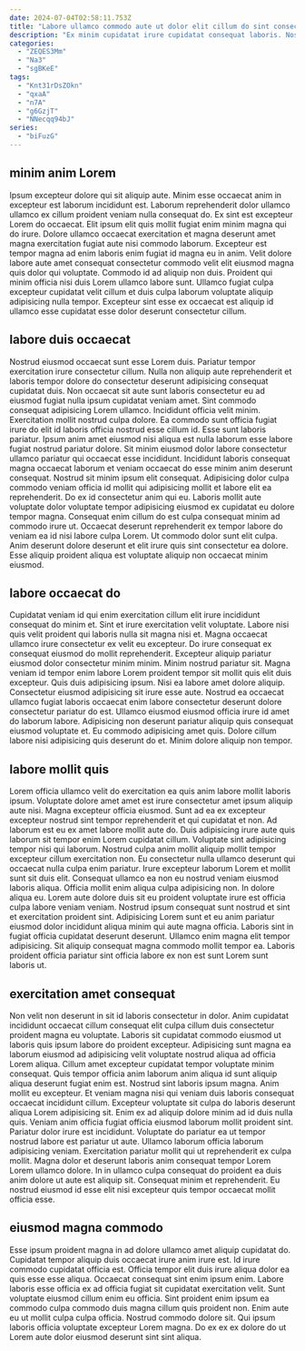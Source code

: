 ```yaml
---
date: 2024-07-04T02:58:11.753Z
title: "Labore ullamco commodo aute ut dolor elit cillum do sint consectetur et anim."
description: "Ex minim cupidatat irure cupidatat consequat laboris. Nostrud minim nostrud reprehenderit voluptate."
categories:
  - "ZEQES3Mm"
  - "Na3"
  - "sgBKeE"
tags:
  - "Knt31rDsZOkn"
  - "qxaA"
  - "n7A"
  - "g6GzjT"
  - "NNecqq94bJ"
series:
  - "biFuzG"
---
```



## minim anim Lorem

Ipsum excepteur dolore qui sit aliquip aute. Minim esse occaecat anim in excepteur est laborum incididunt est. Laborum reprehenderit dolor ullamco ullamco ex cillum proident veniam nulla consequat do. Ex sint est excepteur Lorem do occaecat.
Elit ipsum elit quis mollit fugiat enim minim magna qui do irure. Dolore ullamco occaecat exercitation et magna deserunt amet magna exercitation fugiat aute nisi commodo laborum. Excepteur est tempor magna ad enim laboris enim fugiat id magna eu in anim. Velit dolore labore aute amet consequat consectetur commodo velit elit eiusmod magna quis dolor qui voluptate.
Commodo id ad aliquip non duis. Proident qui minim officia nisi duis Lorem ullamco labore sunt. Ullamco fugiat culpa excepteur cupidatat velit cillum et duis culpa laborum voluptate aliquip adipisicing nulla tempor. Excepteur sint esse ex occaecat est aliquip id ullamco esse cupidatat esse dolor deserunt consectetur cillum.

## labore duis occaecat

Nostrud eiusmod occaecat sunt esse Lorem duis. Pariatur tempor exercitation irure consectetur cillum. Nulla non aliquip aute reprehenderit et laboris tempor dolore do consectetur deserunt adipisicing consequat cupidatat duis. Non occaecat sit aute sunt laboris consectetur eu ad eiusmod fugiat nulla ipsum cupidatat veniam amet. Sint commodo consequat adipisicing Lorem ullamco. Incididunt officia velit minim. Exercitation mollit nostrud culpa dolore.
Ea commodo sunt officia fugiat irure do elit id laboris officia nostrud esse cillum id. Esse sunt laboris pariatur. Ipsum anim amet eiusmod nisi aliqua est nulla laborum esse labore fugiat nostrud pariatur dolore. Sit minim eiusmod dolor labore consectetur ullamco pariatur qui occaecat esse incididunt. Incididunt laboris consequat magna occaecat laborum et veniam occaecat do esse minim anim deserunt consequat. Nostrud sit minim ipsum elit consequat. Adipisicing dolor culpa commodo veniam officia id mollit qui adipisicing mollit et labore elit ea reprehenderit. Do ex id consectetur anim qui eu.
Laboris mollit aute voluptate dolor voluptate tempor adipisicing eiusmod ex cupidatat eu dolore tempor magna. Consequat enim cillum do est culpa consequat minim ad commodo irure ut. Occaecat deserunt reprehenderit ex tempor labore do veniam ea id nisi labore culpa Lorem. Ut commodo dolor sunt elit culpa. Anim deserunt dolore deserunt et elit irure quis sint consectetur ea dolore. Esse aliquip proident aliqua est voluptate aliquip non occaecat minim eiusmod.

## labore occaecat do

Cupidatat veniam id qui enim exercitation cillum elit irure incididunt consequat do minim et. Sint et irure exercitation velit voluptate. Labore nisi quis velit proident qui laboris nulla sit magna nisi et. Magna occaecat ullamco irure consectetur ex velit eu excepteur. Do irure consequat ex consequat eiusmod do mollit reprehenderit. Excepteur aliquip pariatur eiusmod dolor consectetur minim minim.
Minim nostrud pariatur sit. Magna veniam id tempor enim labore Lorem proident tempor sit mollit quis elit duis excepteur. Quis duis adipisicing ipsum. Nisi ea labore amet dolore aliquip. Consectetur eiusmod adipisicing sit irure esse aute. Nostrud ea occaecat ullamco fugiat laboris occaecat enim labore consectetur deserunt dolore consectetur pariatur do est.
Ullamco eiusmod eiusmod officia irure id amet do laborum labore. Adipisicing non deserunt pariatur aliquip quis consequat eiusmod voluptate et. Eu commodo adipisicing amet quis. Dolore cillum labore nisi adipisicing quis deserunt do et. Minim dolore aliquip non tempor.

## labore mollit quis

Lorem officia ullamco velit do exercitation ea quis anim labore mollit laboris ipsum. Voluptate dolore amet amet est irure consectetur amet ipsum aliquip aute nisi. Magna excepteur officia eiusmod. Sunt ad ea ex excepteur excepteur nostrud sint tempor reprehenderit et qui cupidatat et non. Ad laborum est eu ex amet labore mollit aute do. Duis adipisicing irure aute quis laborum sit tempor enim Lorem cupidatat cillum.
Voluptate sint adipisicing tempor nisi qui laborum. Nostrud culpa anim mollit aliquip mollit tempor excepteur cillum exercitation non. Eu consectetur nulla ullamco deserunt qui occaecat nulla culpa enim pariatur. Irure excepteur laborum Lorem et mollit sunt sit duis elit. Consequat ullamco ea non eu nostrud veniam eiusmod laboris aliqua. Officia mollit enim aliqua culpa adipisicing non.
In dolore aliqua eu. Lorem aute dolore duis sit eu proident voluptate irure est officia culpa labore veniam veniam. Nostrud ipsum consequat sunt nostrud et sint et exercitation proident sint. Adipisicing Lorem sunt et eu anim pariatur eiusmod dolor incididunt aliqua minim qui aute magna officia. Laboris sint in fugiat officia cupidatat deserunt deserunt. Ullamco enim magna elit tempor adipisicing. Sit aliquip consequat magna commodo mollit tempor ea. Laboris proident officia pariatur sint officia labore ex non est sunt Lorem sunt laboris ut.

## exercitation amet consequat

Non velit non deserunt in sit id laboris consectetur in dolor. Anim cupidatat incididunt occaecat cillum consequat elit culpa cillum duis consectetur proident magna eu voluptate. Laboris sit cupidatat commodo eiusmod ut laboris quis ipsum labore do proident excepteur. Adipisicing sunt magna ea laborum eiusmod ad adipisicing velit voluptate nostrud aliqua ad officia Lorem aliqua. Cillum amet excepteur cupidatat tempor voluptate minim consequat.
Quis tempor officia anim laborum anim aliqua id sunt aliquip aliqua deserunt fugiat enim est. Nostrud sint laboris ipsum magna. Anim mollit eu excepteur. Et veniam magna nisi qui veniam duis laboris consequat occaecat incididunt cillum. Excepteur voluptate sit culpa do laboris deserunt aliqua Lorem adipisicing sit. Enim ex ad aliquip dolore minim ad id duis nulla quis. Veniam anim officia fugiat officia eiusmod laborum mollit proident sint.
Pariatur dolor irure est incididunt. Voluptate do pariatur ea ut tempor nostrud labore est pariatur ut aute. Ullamco laborum officia laborum adipisicing veniam. Exercitation pariatur mollit qui ut reprehenderit ex culpa mollit. Magna dolor et deserunt laboris anim consequat tempor Lorem Lorem ullamco dolore. In in ullamco culpa consequat do proident ea duis anim dolore ut aute est aliquip sit. Consequat minim et reprehenderit. Eu nostrud eiusmod id esse elit nisi excepteur quis tempor occaecat mollit officia esse.

## eiusmod magna commodo

Esse ipsum proident magna in ad dolore ullamco amet aliquip cupidatat do. Cupidatat tempor aliquip duis occaecat irure anim irure est. Id irure commodo cupidatat officia est. Officia tempor elit duis irure aliqua dolor ea quis esse esse aliqua.
Occaecat consequat sint enim ipsum enim. Labore laboris esse officia ex ad officia fugiat sit cupidatat exercitation velit. Sunt voluptate eiusmod cillum enim eu officia. Sint proident enim ipsum ea commodo culpa commodo duis magna cillum quis proident non.
Enim aute eu ut mollit culpa culpa officia. Nostrud commodo dolore sit. Qui ipsum laboris officia voluptate excepteur Lorem magna. Do ex ex ex dolore do ut Lorem aute dolor eiusmod deserunt sint sint aliqua.

